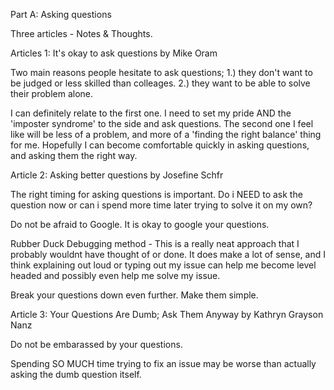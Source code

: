 Part A: Asking questions

Three articles - Notes & Thoughts.

Articles 1: It's okay to ask questions by Mike Oram

Two main reasons people hesitate to ask questions; 1.) they don't want to be judged or less skilled than colleages. 2.) they want to be able to solve their problem alone.

I can definitely relate to the first one. I need to set my pride AND the 'imposter syndrome' to the side and ask questions. The second one I feel like will be less of a problem, and more of a 'finding the right balance' thing for me. Hopefully I can become comfortable quickly in asking questions, and asking them the right way.

Article 2: Asking better questions by Josefine Schfr

The right timing for asking questions is important. Do i NEED to ask the question now or can i spend more time later trying to solve it on my own?

Do not be afraid to Google. It is okay to google your questions.

Rubber Duck Debugging method - This is a really neat approach that I probably wouldnt have thought of or done. It does make a lot of sense, and I think explaining out loud or typing out my issue can help me become level headed and possibly even help me solve my issue.

Break your questions down even further. Make them simple.

Article 3: Your Questions Are Dumb; Ask Them Anyway by Kathryn Grayson Nanz

Do not be embarassed by your questions.

Spending SO MUCH time trying to fix an issue may be worse than actually asking the dumb question itself.
